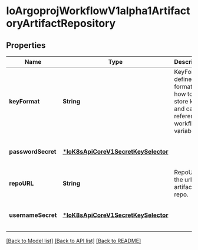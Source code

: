 # IoArgoprojWorkflowV1alpha1ArtifactoryArtifactRepository


## Properties
Name | Type | Description | Notes
------------ | ------------- | ------------- | -------------
**keyFormat** | **String** | KeyFormat defines the format of how to store keys and can reference workflow variables. | [optional] [default to nothing]
**passwordSecret** | [***IoK8sApiCoreV1SecretKeySelector**](IoK8sApiCoreV1SecretKeySelector.md) |  | [optional] [default to nothing]
**repoURL** | **String** | RepoURL is the url for artifactory repo. | [optional] [default to nothing]
**usernameSecret** | [***IoK8sApiCoreV1SecretKeySelector**](IoK8sApiCoreV1SecretKeySelector.md) |  | [optional] [default to nothing]


[[Back to Model list]](../README.md#models) [[Back to API list]](../README.md#api-endpoints) [[Back to README]](../README.md)


